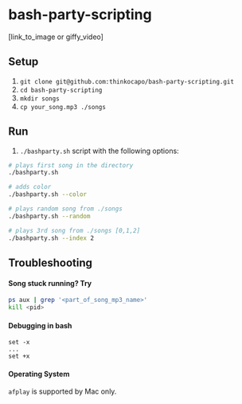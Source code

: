 # bash-party-scripting
[link_to_image or giffy_video]

## Setup
1. `git clone git@github.com:thinkocapo/bash-party-scripting.git`
2. `cd bash-party-scripting`
3. `mkdir songs`
4. `cp your_song.mp3 ./songs`

## Run
1. `./bashparty.sh` script with the following options:
``` bash
# plays first song in the directory
./bashparty.sh

# adds color
./bashparty.sh --color

# plays random song from ./songs
./bashparty.sh --random

# plays 3rd song from ./songs [0,1,2]
./bashparty.sh --index 2
```

## Troubleshooting
#### Song stuck running? Try
``` bash
ps aux | grep '<part_of_song_mp3_name>'
kill <pid>
```
#### Debugging in bash
```
set -x
...
set +x
```
#### Operating System
`afplay` is supported by Mac only.